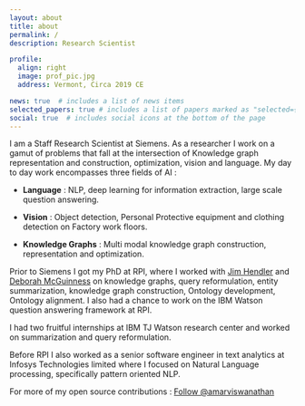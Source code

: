 ```yaml
---
layout: about
title: about
permalink: /
description: Research Scientist

profile:
  align: right
  image: prof_pic.jpg
  address: Vermont, Circa 2019 CE

news: true  # includes a list of news items
selected_papers: true # includes a list of papers marked as "selected={true}"
social: true  # includes social icons at the bottom of the page
---
```


I am a Staff Research Scientist at Siemens. As a researcher I work on a gamut of problems that fall at the intersection of Knowledge graph representation and construction, optimization, vision and language. My day to day work encompasses three fields of AI :

* **Language** : NLP, deep learning for information extraction, large scale question answering.

* **Vision** : Object detection, Personal Protective equipment and clothing detection on Factory work floors.
* **Knowledge Graphs** : Multi modal knowledge graph construction, representation and optimization.

Prior to Siemens I got my PhD at RPI, where I worked with [Jim Hendler](https://www.cs.rpi.edu/~hendler/) and [Deborah McGuinness](https://en.wikipedia.org/wiki/Deborah_McGuinness) on knowledge graphs, query reformulation, entity summarization, knowledge graph construction, Ontology development, Ontology alignment. I also had a chance to work on the IBM Watson question answering framework at RPI.

I had two fruitful internships at IBM TJ Watson research center and worked on summarization and query reformulation.

Before RPI I also worked as a senior software engineer in text analytics at Infosys Technologies limited where I focused on Natural Language processing, specifically pattern oriented NLP.

For more of my open source contributions :   <a class="github-button" href="https://github.com/amarviswanathan" data-show-count="true" aria-label="Follow on github"> Follow @amarviswanathan</a>

<!-- Write your biography here. Tell the world about yourself. Link to your favorite [subreddit](http://reddit.com){:target="\_blank"}. You can put a picture in, too. The code is already in, just name your picture `prof_pic.jpg` and put it in the `img/` folder.

Put your address / P.O. box / other info right below your picture. You can also disable any these elements by editing `profile` property of the YAML header of your `_pages/about.md`. Edit `_bibliography/papers.bib` and Jekyll will render your [publications page](/al-folio/publications/) automatically.

Link to your social media connections, too. This theme is set up to use [Font Awesome icons](http://fortawesome.github.io/Font-Awesome/){:target="\_blank"} and [Academicons](https://jpswalsh.github.io/academicons/){:target="\_blank"}, like the ones below. Add your Facebook, Twitter, LinkedIn, Google Scholar, or just disable all of them.

-->
